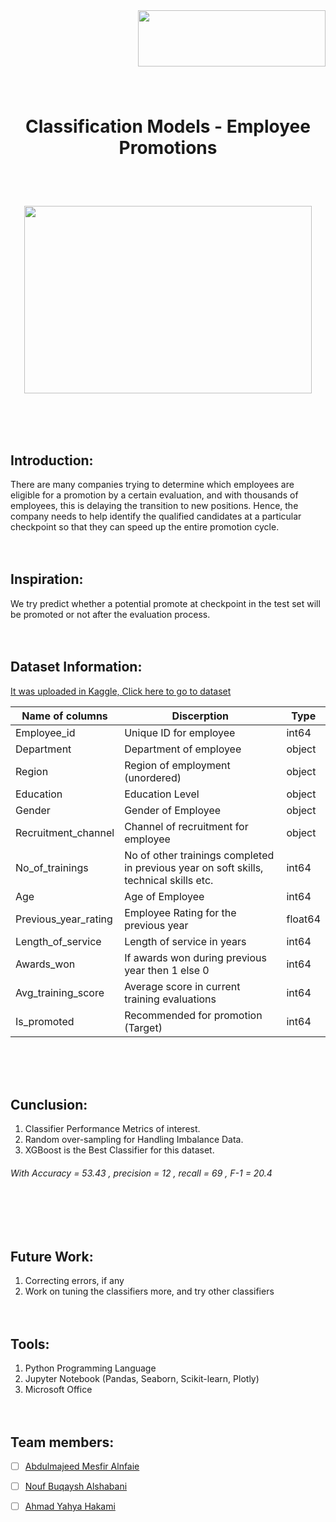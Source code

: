 <img align="right" width="300" height="90" src="https://upload.wikimedia.org/wikipedia/ar/2/21/%D8%A3%D9%83%D8%A7%D8%AF%D9%8A%D9%85%D9%8A%D8%A9_%D8%B3%D8%AF%D8%A7%D9%8A%D8%A7.png">


\
&nbsp;
\
&nbsp;

\
&nbsp;
\
&nbsp;
 # <p  align="center">  **Classification Models - Employee Promotions** </p>
\
&nbsp;

 

<p align="center">
  <img width="460" height="300" src="https://t4.ftcdn.net/jpg/04/15/29/51/240_F_415295138_VZEnsaqSSgQ8py40Td5shJJb6JdfFlwb.jpg">
</p>

\
&nbsp;
\
&nbsp;

## Introduction:
There are many companies trying to determine which employees are eligible for a promotion by a certain evaluation, and with thousands of employees, this is delaying the transition to new positions. Hence, the company needs to help identify the qualified candidates at a particular checkpoint so that they can speed up the entire promotion cycle.
\
&nbsp;
\
&nbsp;

## Inspiration:

We try predict whether a potential promote at checkpoint in the test set will be promoted or not after the evaluation process.
\
&nbsp;
\
&nbsp;

## Dataset Information:
[It was uploaded in Kaggle, Click here to go to dataset](https://www.kaggle.com/arashnic/hr-ana/)


| Name of columns|Discerption|Type|
|--|--|--
 Employee_id | Unique ID for employee |  int64
Department| Department of employee|object
Region| Region of employment (unordered) |object
Education | Education Level | object
Gender |Gender of Employee | object
Recruitment_channel| Channel of recruitment for employee|object
No_of_trainings|No of other trainings completed in previous year on soft skills, technical skills etc.|int64
Age|Age of Employee|int64
Previous_year_rating|Employee Rating for the previous year|float64
Length_of_service|Length of service in years|int64
Awards_won | If awards won during previous year then 1 else 0|int64
Avg_training_score|Average score in current training evaluations|int64
Is_promoted|Recommended for promotion (Target)|int64

\
&nbsp;
\
&nbsp;

## Cunclusion:
1. Classifier Performance Metrics of interest.
2. Random over-sampling for  Handling  Imbalance  Data.
3. XGBoost is the Best Classifier for this dataset.
###### With Accuracy = 53.43 , precision  =  12 ,  recall  =  69 ,  F-1  =  20.4

\
&nbsp;
\
&nbsp;
## Future Work:
1. Correcting errors, if any
2. Work on tuning the classifiers  more,  and  try  other  classifiers
\
&nbsp;
\
&nbsp;
## Tools:
1. Python Programming Language
2. Jupyter Notebook (Pandas, Seaborn, Scikit-learn, Plotly)
3. Microsoft Office 
\
&nbsp;
\
&nbsp;

## Team members:
- [ ]  [Abdulmajeed Mesfir Alnfaie](https://github.com/AbdulamjeedAlnefaie)
- [ ]  [Nouf Buqaysh Alshabani](https://github.com/Noufalshabani)
- [ ]  [Ahmad Yahya Hakami](https://github.com/AhmadHakami)

